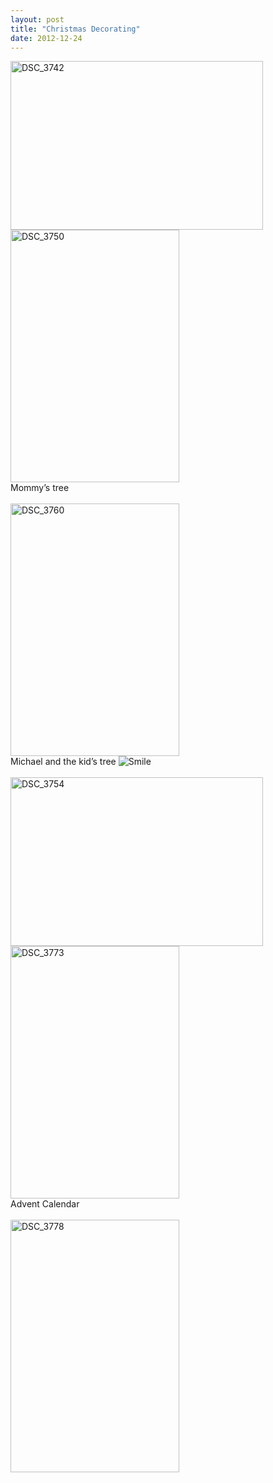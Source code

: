 ```yaml
---
layout: post
title: "Christmas Decorating"
date: 2012-12-24
---
```


<p><a href="http://www.thepaladinos.com/image.axd?picture=Windows-Live-Writer/Christmas-Decorating/21928DC2/DSC_3742.jpg" target="_blank"><img style="background-image: none; border-bottom: 0px; border-left: 0px; margin: 0px; padding-left: 0px; padding-right: 0px; display: inline; border-top: 0px; border-right: 0px; padding-top: 0px" title="DSC_3742" border="0" alt="DSC_3742" src="http://www.thepaladinos.com/image.axd?picture=Windows-Live-Writer/Christmas-Decorating/7E821C51/DSC_3742_thumb.jpg" width="404" height="270" /></a>    <br /><a href="http://www.thepaladinos.com/image.axd?picture=Windows-Live-Writer/Christmas-Decorating/36C0936A/DSC_3750.jpg" target="_blank"><img style="background-image: none; border-bottom: 0px; border-left: 0px; margin: 0px; padding-left: 0px; padding-right: 0px; display: inline; border-top: 0px; border-right: 0px; padding-top: 0px" title="DSC_3750" border="0" alt="DSC_3750" src="http://www.thepaladinos.com/image.axd?picture=Windows-Live-Writer/Christmas-Decorating/7B8CB79E/DSC_3750_thumb.jpg" width="270" height="404" /></a>    <br />Mommy’s tree    <br />    <br /><a href="http://www.thepaladinos.com/image.axd?picture=Windows-Live-Writer/Christmas-Decorating/05DDDBFF/DSC_3760.jpg" target="_blank"><img style="background-image: none; border-right-width: 0px; padding-left: 0px; padding-right: 0px; display: inline; border-top-width: 0px; border-bottom-width: 0px; border-left-width: 0px; padding-top: 0px" title="DSC_3760" border="0" alt="DSC_3760" src="http://www.thepaladinos.com/image.axd?picture=Windows-Live-Writer/Christmas-Decorating/438AC3BB/DSC_3760_thumb.jpg" width="270" height="404" /></a>    <br />Michael and the kid’s tree <img style="border-bottom-style: none; border-left-style: none; border-top-style: none; border-right-style: none" class="wlEmoticon wlEmoticon-smile" alt="Smile" src="http://www.thepaladinos.com/image.axd?picture=Windows-Live-Writer/Christmas-Decorating/10BABD47/wlEmoticon-smile.png" />    <br />    <br /><a href="http://www.thepaladinos.com/image.axd?picture=Windows-Live-Writer/Christmas-Decorating/42B25DD1/DSC_3754.jpg" target="_blank"><img style="background-image: none; border-bottom: 0px; border-left: 0px; margin: 0px; padding-left: 0px; padding-right: 0px; display: inline; border-top: 0px; border-right: 0px; padding-top: 0px" title="DSC_3754" border="0" alt="DSC_3754" src="http://www.thepaladinos.com/image.axd?picture=Windows-Live-Writer/Christmas-Decorating/7FF31298/DSC_3754_thumb.jpg" width="404" height="270" /></a><a href="http://www.thepaladinos.com/image.axd?picture=Windows-Live-Writer/Christmas-Decorating/3B467857/DSC_3773.jpg" target="_blank"><img style="background-image: none; border-bottom: 0px; border-left: 0px; margin: 0px; padding-left: 0px; padding-right: 0px; display: inline; border-top: 0px; border-right: 0px; padding-top: 0px" title="DSC_3773" border="0" alt="DSC_3773" src="http://www.thepaladinos.com/image.axd?picture=Windows-Live-Writer/Christmas-Decorating/125B634E/DSC_3773_thumb.jpg" width="270" height="404" /></a>    <br />Advent Calendar    <br />    <br /><a href="http://www.thepaladinos.com/image.axd?picture=Windows-Live-Writer/Christmas-Decorating/18A239DC/DSC_3778.jpg" target="_blank"><img style="background-image: none; border-bottom: 0px; border-left: 0px; margin: 0px; padding-left: 0px; padding-right: 0px; display: inline; border-top: 0px; border-right: 0px; padding-top: 0px" title="DSC_3778" border="0" alt="DSC_3778" src="http://www.thepaladinos.com/image.axd?picture=Windows-Live-Writer/Christmas-Decorating/57278782/DSC_3778_thumb.jpg" width="270" height="404" /></a></p>
